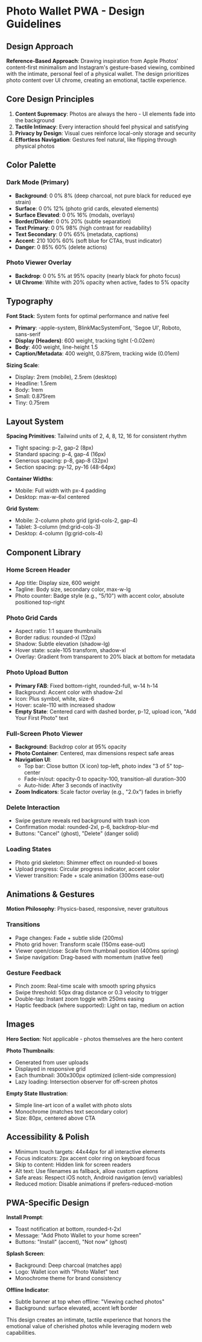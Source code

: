 # Photo Wallet PWA - Design Guidelines

## Design Approach

**Reference-Based Approach**: Drawing inspiration from Apple Photos' content-first minimalism and Instagram's gesture-based viewing, combined with the intimate, personal feel of a physical wallet. The design prioritizes photo content over UI chrome, creating an emotional, tactile experience.

## Core Design Principles

1. **Content Supremacy**: Photos are always the hero - UI elements fade into the background
2. **Tactile Intimacy**: Every interaction should feel physical and satisfying
3. **Privacy by Design**: Visual cues reinforce local-only storage and security
4. **Effortless Navigation**: Gestures feel natural, like flipping through physical photos

## Color Palette

### Dark Mode (Primary)
- **Background**: 0 0% 8% (deep charcoal, not pure black for reduced eye strain)
- **Surface**: 0 0% 12% (photo grid cards, elevated elements)
- **Surface Elevated**: 0 0% 16% (modals, overlays)
- **Border/Divider**: 0 0% 20% (subtle separation)
- **Text Primary**: 0 0% 98% (high contrast for readability)
- **Text Secondary**: 0 0% 65% (metadata, captions)
- **Accent**: 210 100% 60% (soft blue for CTAs, trust indicator)
- **Danger**: 0 85% 60% (delete actions)

### Photo Viewer Overlay
- **Backdrop**: 0 0% 5% at 95% opacity (nearly black for photo focus)
- **UI Chrome**: White with 20% opacity when active, fades to 5% opacity

## Typography

**Font Stack**: System fonts for optimal performance and native feel
- **Primary**: -apple-system, BlinkMacSystemFont, 'Segoe UI', Roboto, sans-serif
- **Display (Headers)**: 600 weight, tracking tight (-0.02em)
- **Body**: 400 weight, line-height 1.5
- **Caption/Metadata**: 400 weight, 0.875rem, tracking wide (0.01em)

**Sizing Scale**:
- Display: 2rem (mobile), 2.5rem (desktop)
- Headline: 1.5rem
- Body: 1rem
- Small: 0.875rem
- Tiny: 0.75rem

## Layout System

**Spacing Primitives**: Tailwind units of 2, 4, 8, 12, 16 for consistent rhythm
- Tight spacing: p-2, gap-2 (8px)
- Standard spacing: p-4, gap-4 (16px)
- Generous spacing: p-8, gap-8 (32px)
- Section spacing: py-12, py-16 (48-64px)

**Container Widths**:
- Mobile: Full width with px-4 padding
- Desktop: max-w-6xl centered

**Grid System**:
- Mobile: 2-column photo grid (grid-cols-2, gap-4)
- Tablet: 3-column (md:grid-cols-3)
- Desktop: 4-column (lg:grid-cols-4)

## Component Library

### Home Screen Header
- App title: Display size, 600 weight
- Tagline: Body size, secondary color, max-w-lg
- Photo counter: Badge style (e.g., "5/10") with accent color, absolute positioned top-right

### Photo Grid Cards
- Aspect ratio: 1:1 square thumbnails
- Border radius: rounded-xl (12px)
- Shadow: Subtle elevation (shadow-lg)
- Hover state: scale-105 transform, shadow-xl
- Overlay: Gradient from transparent to 20% black at bottom for metadata

### Photo Upload Button
- **Primary FAB**: Fixed bottom-right, rounded-full, w-14 h-14
- Background: Accent color with shadow-2xl
- Icon: Plus symbol, white, size-6
- Hover: scale-110 with increased shadow
- **Empty State**: Centered card with dashed border, p-12, upload icon, "Add Your First Photo" text

### Full-Screen Photo Viewer
- **Background**: Backdrop color at 95% opacity
- **Photo Container**: Centered, max dimensions respect safe areas
- **Navigation UI**: 
  - Top bar: Close button (X icon) top-left, photo index "3 of 5" top-center
  - Fade-in/out: opacity-0 to opacity-100, transition-all duration-300
  - Auto-hide: After 3 seconds of inactivity
- **Zoom Indicators**: Scale factor overlay (e.g., "2.0x") fades in briefly

### Delete Interaction
- Swipe gesture reveals red background with trash icon
- Confirmation modal: rounded-2xl, p-6, backdrop-blur-md
- Buttons: "Cancel" (ghost), "Delete" (danger solid)

### Loading States
- Photo grid skeleton: Shimmer effect on rounded-xl boxes
- Upload progress: Circular progress indicator, accent color
- Viewer transition: Fade + scale animation (300ms ease-out)

## Animations & Gestures

**Motion Philosophy**: Physics-based, responsive, never gratuitous

### Transitions
- Page changes: Fade + subtle slide (200ms)
- Photo grid hover: Transform scale (150ms ease-out)
- Viewer open/close: Scale from thumbnail position (400ms spring)
- Swipe navigation: Drag-based with momentum (native feel)

### Gesture Feedback
- Pinch zoom: Real-time scale with smooth spring physics
- Swipe threshold: 50px drag distance or 0.3 velocity to trigger
- Double-tap: Instant zoom toggle with 250ms easing
- Haptic feedback (where supported): Light on tap, medium on action

## Images

**Hero Section**: Not applicable - photos themselves are the hero content

**Photo Thumbnails**: 
- Generated from user uploads
- Displayed in responsive grid
- Each thumbnail: 300x300px optimized (client-side compression)
- Lazy loading: Intersection observer for off-screen photos

**Empty State Illustration**: 
- Simple line-art icon of a wallet with photo slots
- Monochrome (matches text secondary color)
- Size: 80px, centered above CTA

## Accessibility & Polish

- Minimum touch targets: 44x44px for all interactive elements
- Focus indicators: 2px accent color ring on keyboard focus
- Skip to content: Hidden link for screen readers
- Alt text: Use filenames as fallback, allow custom captions
- Safe areas: Respect iOS notch, Android navigation (env() variables)
- Reduced motion: Disable animations if prefers-reduced-motion

## PWA-Specific Design

**Install Prompt**: 
- Toast notification at bottom, rounded-t-2xl
- Message: "Add Photo Wallet to your home screen"
- Buttons: "Install" (accent), "Not now" (ghost)

**Splash Screen**:
- Background: Deep charcoal (matches app)
- Logo: Wallet icon with "Photo Wallet" text
- Monochrome theme for brand consistency

**Offline Indicator**:
- Subtle banner at top when offline: "Viewing cached photos"
- Background: surface elevated, accent left border

This design creates an intimate, tactile experience that honors the emotional value of cherished photos while leveraging modern web capabilities.